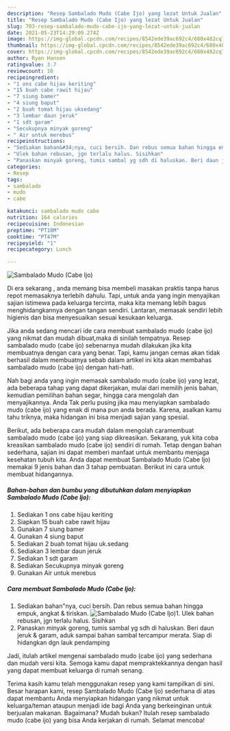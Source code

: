 ```yaml
---
description: "Resep Sambalado Mudo (Cabe Ijo) yang lezat Untuk Jualan"
title: "Resep Sambalado Mudo (Cabe Ijo) yang lezat Untuk Jualan"
slug: 703-resep-sambalado-mudo-cabe-ijo-yang-lezat-untuk-jualan
date: 2021-05-23T14:29:09.274Z
image: https://img-global.cpcdn.com/recipes/8542ede39ac692c4/680x482cq70/sambalado-mudo-cabe-ijo-foto-resep-utama.jpg
thumbnail: https://img-global.cpcdn.com/recipes/8542ede39ac692c4/680x482cq70/sambalado-mudo-cabe-ijo-foto-resep-utama.jpg
cover: https://img-global.cpcdn.com/recipes/8542ede39ac692c4/680x482cq70/sambalado-mudo-cabe-ijo-foto-resep-utama.jpg
author: Ryan Hansen
ratingvalue: 3.7
reviewcount: 10
recipeingredient:
- "1 ons cabe hijau keriting"
- "15 buah cabe rawit hijau"
- "7 siung bamer"
- "4 siung baput"
- "2 buah tomat hijau uksedang"
- "3 lembar daun jeruk"
- "1 sdt garam"
- "Secukupnya minyak goreng"
- " Air untuk merebus"
recipeinstructions:
- "Sediakan bahan&#34;nya, cuci bersih. Dan rebus semua bahan hingga empuk, angkat &amp; tiriskan."
- "Ulek bahan rebusan, jgn terlalu halus. Sisihkan"
- "Panaskan minyak goreng, tumis sambal yg sdh di haluskan. Beri daun jeruk &amp; garam, aduk sampai bahan sambal tercampur merata. Siap di hidangkan dgn lauk pendamping"
categories:
- Resep
tags:
- sambalado
- mudo
- cabe

katakunci: sambalado mudo cabe 
nutrition: 164 calories
recipecuisine: Indonesian
preptime: "PT18M"
cooktime: "PT47M"
recipeyield: "1"
recipecategory: Lunch

---
```



![Sambalado Mudo (Cabe Ijo)](https://img-global.cpcdn.com/recipes/8542ede39ac692c4/680x482cq70/sambalado-mudo-cabe-ijo-foto-resep-utama.jpg)

Di era  sekarang , anda memang bisa membeli masakan praktis tanpa harus repot memasaknya terlebih dahulu. Tapi, untuk anda yang ingin menyajikan sajian istimewa pada keluarga tercinta, maka kita memang lebih bagus menghidangkannya dengan tangan sendiri. Lantaran, memasak sendiri lebih higienis dan bisa menyesuaikan sesuai kesukaan keluarga.

Jika anda sedang mencari ide cara membuat sambalado mudo (cabe ijo) yang nikmat dan mudah dibuat,maka di sinilah tempatnya. Resep sambalado mudo (cabe ijo)  sebenarnya mudah dilakukan jika kita membuatnya dengan cara yang benar. Tapi, kamu jangan cemas akan tidak berhasil dalam membuatnya 
sebab dalam artikel ini kita akan membahas sambalado mudo (cabe ijo) dengan hati-hati.  



Nah bagi anda yang ingin memasak sambalado mudo (cabe ijo) yang lezat, ada beberapa tahap yang dapat dikerjakan, mulai dari memilih jenis bahan, kemudian pemilihan bahan segar, hingga cara mengolah dan menyajikannya. Anda Tak perlu pusing jika mau menyiapkan sambalado mudo (cabe ijo) yang enak di mana pun anda berada. Karena, asalkan kamu  tahu triknya, maka hidangan ini bisa menjadi sajian yang spesial.

Berikut, ada beberapa cara mudah dalam mengolah caramembuat sambalado mudo (cabe ijo) yang siap dikreasikan. Sekarang, yuk kita coba kreasikan sambalado mudo (cabe ijo) sendiri di rumah. Tetap dengan bahan sederhana, sajian ini dapat memberi manfaat untuk membantu menjaga kesehatan tubuh kita. Anda dapat membuat Sambalado Mudo (Cabe Ijo) memakai 9 jenis bahan dan 3 tahap pembuatan. Berikut ini cara untuk membuat hidangannya.

<!--inarticleads1-->

##### Bahan-bahan dan bumbu yang dibutuhkan dalam menyiapkan Sambalado Mudo (Cabe Ijo):

1. Sediakan 1 ons cabe hijau keriting
1. Siapkan 15 buah cabe rawit hijau
1. Gunakan 7 siung bamer
1. Gunakan 4 siung baput
1. Sediakan 2 buah tomat hijau uk.sedang
1. Sediakan 3 lembar daun jeruk
1. Sediakan 1 sdt garam
1. Sediakan Secukupnya minyak goreng
1. Gunakan  Air untuk merebus




<!--inarticleads2-->

##### Cara membuat Sambalado Mudo (Cabe Ijo):

1. Sediakan bahan&#34;nya, cuci bersih. Dan rebus semua bahan hingga empuk, angkat &amp; tiriskan.
<img src="https://img-global.cpcdn.com/steps/7369d7f49aad4b98/160x128cq70/sambalado-mudo-cabe-ijo-langkah-memasak-1-foto.jpg" alt="Sambalado Mudo (Cabe Ijo)">1. Ulek bahan rebusan, jgn terlalu halus. Sisihkan
1. Panaskan minyak goreng, tumis sambal yg sdh di haluskan. Beri daun jeruk &amp; garam, aduk sampai bahan sambal tercampur merata. Siap di hidangkan dgn lauk pendamping




Jadi, itulah artikel mengenai  sambalado mudo (cabe ijo)  yang sederhana dan mudah versi kita. Semoga kamu dapat mempraktekkannya dengan hasil yang dapat membuat keluarga di rumah senang. 

Terima kasih kamu telah menggunakan resep yang kami tampilkan di sini. Besar harapan kami, resep  Sambalado Mudo (Cabe Ijo) sederhana di atas dapat membantu Anda menyiapkan hidangan yang nikmat untuk keluarga/teman ataupun menjadi ide bagi Anda yang berkeinginan untuk berjualan makanan. Bagaimana? Mudah bukan? Itulah resep sambalado mudo (cabe ijo) yang bisa Anda kerjakan di rumah. Selamat mencoba!

